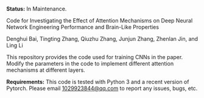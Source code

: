 **Status:** In Maintenance.  

Code for Investigating the Effect of Attention Mechanisms on Deep Neural Network Engineering Performance and Brain-Like Properties  

Denghui Bai, Tingting Zhang, Qiuzhu Zhang, Junjun Zhang, Zhenlan Jin, and Ling Li

This repository provides the code used for training CNNs in the paper. Modify the parameters in the code to implement different attention mechanisms at different layers. 

**Requirements:** This code is tested with Python 3 and a recent version of Pytorch. Please email 1029923844@qq.com to report any issues, bugs, etc. 
